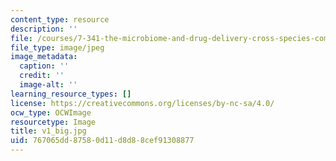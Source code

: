```yaml
---
content_type: resource
description: ''
file: /courses/7-341-the-microbiome-and-drug-delivery-cross-species-communication-in-health-and-disease-spring-2018/767065dd87580d11d8d88cef91308877_v1_big.jpg
file_type: image/jpeg
image_metadata:
  caption: ''
  credit: ''
  image-alt: ''
learning_resource_types: []
license: https://creativecommons.org/licenses/by-nc-sa/4.0/
ocw_type: OCWImage
resourcetype: Image
title: v1_big.jpg
uid: 767065dd-8758-0d11-d8d8-8cef91308877
---
```

